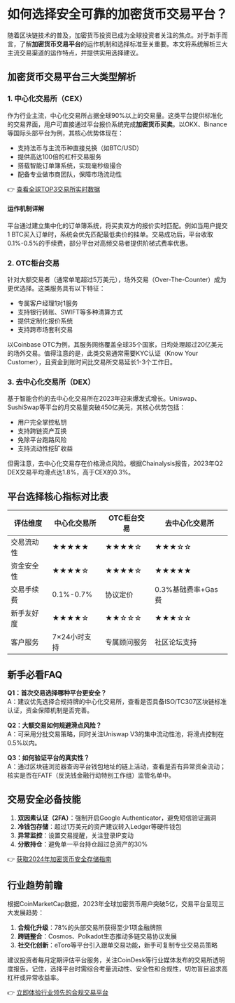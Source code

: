 # 如何选择安全可靠的加密货币交易平台？

随着区块链技术的普及，加密货币投资已成为全球投资者关注的焦点。对于新手而言，了解**加密货币交易平台**的运作机制和选择标准至关重要。本文将系统解析三大主流交易渠道的运作特点，并提供实用选择建议。

## 加密货币交易平台三大类型解析

### 1. 中心化交易所（CEX）
作为行业主流，中心化交易所占据全球90%以上的交易量。这类平台提供标准化的交易界面，用户可直接通过平台报价系统完成**加密货币买卖**。以OKX、Binance等国际头部平台为例，其核心优势体现在：

- 支持法币与主流币种直接兑换（如BTC/USD）
- 提供高达100倍的杠杆交易服务
- 搭载智能订单簿系统，实现毫秒级撮合
- 配备专业做市商团队，保障市场流动性

👉 [查看全球TOP3交易所实时数据](https://bit.ly/okx_welcome)

#### 运作机制详解
平台通过建立集中化的订单簿系统，将买卖双方的报价实时匹配。例如当用户提交1 BTC买入订单时，系统会优先匹配最低卖价的挂单。交易成功后，平台收取0.1%-0.5%的手续费，部分平台对高频交易者提供阶梯式费率优惠。

### 2. OTC柜台交易
针对大额交易者（通常单笔超过5万美元），场外交易（Over-The-Counter）成为更优选择。这类服务具有以下特征：

- 专属客户经理1对1服务
- 支持银行转账、SWIFT等多种清算方式
- 提供定制化报价系统
- 支持跨市场套利交易

以Coinbase OTC为例，其服务网络覆盖全球35个国家，日均处理超过20亿美元的场外交易。值得注意的是，此类交易通常需要KYC认证（Know Your Customer），且资金到账时间比交易所交易延长1-3个工作日。

### 3. 去中心化交易所（DEX）
基于智能合约的去中心化交易所在2023年迎来爆发式增长。Uniswap、SushiSwap等平台的月交易量突破450亿美元，其核心优势包括：

- 用户完全掌控私钥
- 支持跨链资产互换
- 免除平台跑路风险
- 支持流动性挖矿收益

但需注意，去中心化交易存在价格滑点风险。根据Chainalysis报告，2023年Q2 DEX交易平均滑点达1.8%，高于CEX的0.3%。

## 平台选择核心指标对比表

| 评估维度       | 中心化交易所       | OTC柜台交易        | 去中心化交易所     |
|----------------|-------------------|-------------------|-------------------|
| 交易流动性     | ★★★★★             | ★★★★☆             | ★★★☆☆             |
| 资金安全性     | ★★★★☆             | ★★★★☆             | ★★★★★             |
| 交易手续费     | 0.1%-0.7%         | 协议定价          | 0.3%基础费率+Gas费 |
| 新手友好度     | ★★★★☆             | ★★☆☆☆             | ★★★☆☆             |
| 客户服务       | 7×24小时支持      | 专属顾问服务      | 社区论坛支持       |

## 新手必看FAQ

**Q1：首次交易选择哪种平台更安全？**  
A：建议优先选择合规持牌的中心化交易所，查看是否具备ISO/TC307区块链标准认证，资金保障机制是否完善。

**Q2：大额交易如何规避滑点风险？**  
A：可采用分批交易策略，同时关注Uniswap V3的集中流动性池，将滑点控制在0.5%以内。

**Q3：如何验证平台的真实性？**  
A：通过区块链浏览器查询平台钱包地址的链上活动，查看是否有异常资金流动；核实是否在FATF（反洗钱金融行动特别工作组）监管名单中。

## 交易安全必备技能
1. **双因素认证（2FA）**：强制开启Google Authenticator，避免短信验证漏洞
2. **冷钱包存储**：超过1万美元的资产建议转入Ledger等硬件钱包
3. **异常监控**：设置交易提醒，关注登录IP变动
4. **分散持仓**：避免单一平台持仓超过总资产的30%

👉 [获取2024年加密货币安全存储指南](https://bit.ly/okx_welcome)

## 行业趋势前瞻
根据CoinMarketCap数据，2023年全球加密货币用户突破5亿，交易平台呈现三大发展趋势：

1. **合规化升级**：78%的头部交易所获得至少1项金融牌照
2. **跨链整合**：Cosmos、Polkadot生态推动多链交易协议发展
3. **社交化创新**：eToro等平台引入跟单交易功能，新手可复制专业交易员策略

建议投资者每月定期评估平台服务，关注CoinDesk等行业媒体发布的交易所透明度报告。记住，选择平台时需综合考量流动性、安全性和合规性，切勿盲目追求高杠杆或异常收益率。

👉 [立即体验行业领先的合规交易平台](https://bit.ly/okx_welcome)